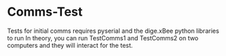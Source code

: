 # Comms-Test
Tests for initial comms
requires pyserial and the dige.xBee python libraries to run
In theory, you can run TestComms1 and TestComms2 on two computers and they will interact for the test.

